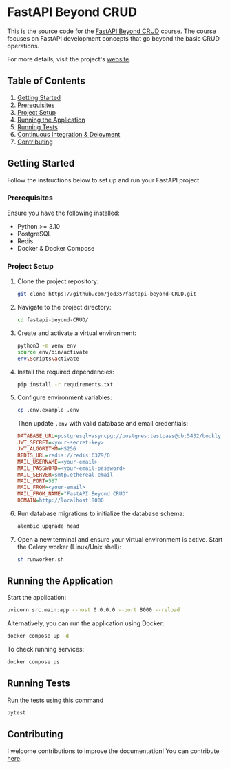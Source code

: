 # FastAPI Beyond CRUD 

This is the source code for the [FastAPI Beyond CRUD](https://youtube.com/playlist?list=PLEt8Tae2spYnHy378vMlPH--87cfeh33P&si=rl-08ktaRjcm2aIQ) course. The course focuses on FastAPI development concepts that go beyond the basic CRUD operations.

For more details, visit the project's [website](https://jod35.github.io/fastapi-beyond-crud-docs/site/).

## Table of Contents

1. [Getting Started](#getting-started)
2. [Prerequisites](#prerequisites)
3. [Project Setup](#project-setup)
4. [Running the Application](#running-the-application)
5. [Running Tests](#running-tests)
6. [Continuous Integration & Deloyment](#continuous-integration--deployment)
7. [Contributing](#contributing)

## Getting Started
Follow the instructions below to set up and run your FastAPI project.

### Prerequisites
Ensure you have the following installed:

- Python >= 3.10
- PostgreSQL
- Redis
- Docker & Docker Compose

### Project Setup
1. Clone the project repository:
    ```bash
    git clone https://github.com/jod35/fastapi-beyond-CRUD.git
    ```
   
2. Navigate to the project directory:
    ```bash
    cd fastapi-beyond-CRUD/
    ```

3. Create and activate a virtual environment:
    ```bash
    python3 -m venv env
    source env/bin/activate
    env\Scripts\activate
    ```

4. Install the required dependencies:
    ```bash
    pip install -r requirements.txt
    ```
   
5. Configure environment variables:
    ```bash
    cp .env.example .env
    ```
   Then update `.env` with valid database and email credentials:
   ```ini
   DATABASE_URL=postgresql+asyncpg://postgres:testpass@db:5432/bookly
   JWT_SECRET=<your-secret-key>
   JWT_ALGORITHM=HS256
   REDIS_URL=redis://redis:6379/0
   MAIL_USERNAME=<your-email>
   MAIL_PASSWORD=<your-email-password>
   MAIL_SERVER=smtp.ethereal.email
   MAIL_PORT=587
   MAIL_FROM=<your-email>
   MAIL_FROM_NAME="FastAPI Beyond CRUD"
   DOMAIN=http://localhost:8000

6. Run database migrations to initialize the database schema:
    ```bash
    alembic upgrade head
    ```

7. Open a new terminal and ensure your virtual environment is active. Start the Celery worker (Linux/Unix shell):
    ```bash
    sh runworker.sh
    ```

## Running the Application
Start the application:

```bash
uvicorn src.main:app --host 0.0.0.0 --port 8000 --reload
```
Alternatively, you can run the application using Docker:
```bash
docker compose up -d
```
To check running services:
```bash
docker compose ps
```
## Running Tests
Run the tests using this command
```bash
pytest
```

## Contributing
I welcome contributions to improve the documentation! You can contribute [here](https://github.com/jod35/fastapi-beyond-crud-docs).